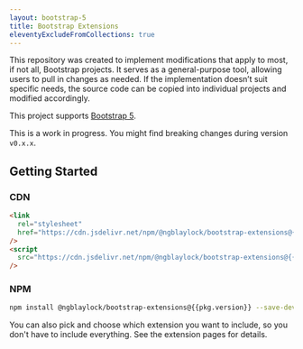```yaml
---
layout: bootstrap-5
title: Bootstrap Extensions
eleventyExcludeFromCollections: true
---
```


This repository was created to implement modifications that apply to most, if not all, Bootstrap projects. It serves as a general-purpose tool, allowing users to pull in changes as needed. If the implementation doesn’t suit specific needs, the source code can be copied into individual projects and modified accordingly.

This project supports [Bootstrap 5](https://getbootstrap.com/).

<div class="alert alert-warning">This is a work in progress. You might find breaking changes during version <code>v0.x.x</code>.</div>

## Getting Started

### CDN

```html
<link
  rel="stylesheet"
  href="https://cdn.jsdelivr.net/npm/@ngblaylock/bootstrap-extensions@{{pkg.version}}/dist/css/bootstrap-extensions.min.css"
/>
<script
  src="https://cdn.jsdelivr.net/npm/@ngblaylock/bootstrap-extensions@{{pkg.version}}/dist/js/bootstrap-extensions.min.js"
/>
```

### NPM

```bash
npm install @ngblaylock/bootstrap-extensions@{{pkg.version}} --save-dev --save-exact
```

You can also pick and choose which extension you want to include, so you don't have to include everything. See the extension pages for details.